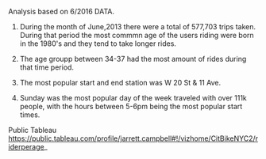 Analysis based on 6/2016 DATA.

1.  During the month of June,2013 there were a total of 577,703 trips taken.  During that period the most commmn age of the users riding were born in the 1980's and they tend to take longer rides.

2.  The age groupp between 34-37 had the most amount of rides during that time period.

3. The most popular start and end station was W 20 St & 11 Ave.

4. Sunday was the most popular day of the week traveled with over 111k people, with the hours between 5-6pm being the most popular start times.



Public Tableau
https://public.tableau.com/profile/jarrett.campbell#!/vizhome/CitBikeNYC2/riderperage_

